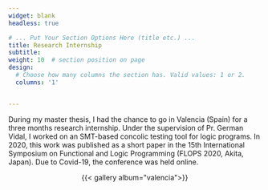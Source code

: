 ```yaml
---
widget: blank
headless: true

# ... Put Your Section Options Here (title etc.) ...
title: Research Internship
subtitle:
weight: 10  # section position on page
design:
  # Choose how many columns the section has. Valid values: 1 or 2.
  columns: '1'


---
```

During my master thesis, I had the chance to go in Valencia (Spain) for a three months research internship. Under the supervision of Pr. German Vidal, I worked on an SMT-based concolic testing tool for logic programs. In 2020, this work was published as a short paper in the 15th International Symposium on Functional and Logic Programming (FLOPS 2020, Akita, Japan). Due to Covid-19, the conference was held online.

<center>{{< gallery album="valencia">}}
